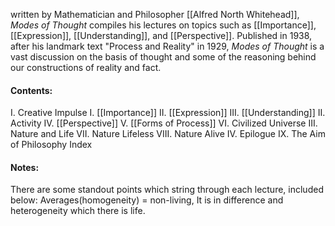 written by Mathematician and Philosopher [[Alfred North Whitehead]], *Modes of Thought* compiles his lectures on topics such as [[Importance]], [[Expression]], [[Understanding]], and [[Perspective]]. Published in 1938, after his landmark text "Process and Reality" in 1929, *Modes of Thought* is a vast discussion on the basis of thought and some of the reasoning behind our constructions of reality and fact. 

#### Contents:
I. Creative Impulse
	I. [[Importance]]
	II. [[Expression]]
	III. [[Understanding]]
II. Activity
	IV. [[Perspective]]
	V. [[Forms of Process]]
	VI. Civilized Universe
III. Nature and Life
	VII. Nature Lifeless
	VIII. Nature Alive 
IV. Epilogue
	IX. The Aim of Philosophy
	Index

#### Notes:
There are some standout points which string through each lecture, included below:
Averages(homogeneity) = non-living, It is in difference and heterogeneity which there is life. 